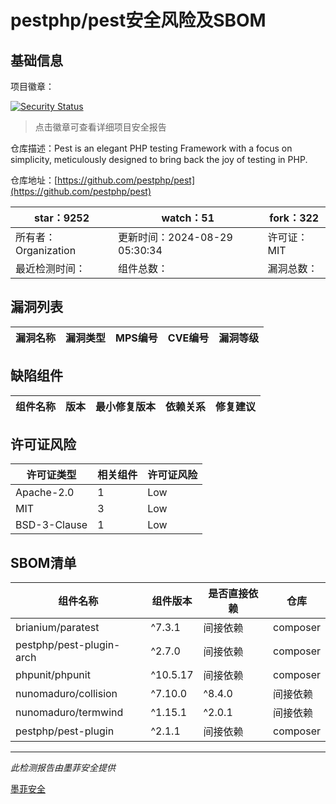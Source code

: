 # pestphp/pest安全风险及SBOM

## 基础信息

项目徽章：

[![Security Status](https://www.murphysec.com/platform3/v31/badge/1829230009142689792.svg)](https://www.murphysec.com/console/report/1712180832684867584/1829230009142689792)

> 点击徽章可查看详细项目安全报告

仓库描述：Pest is an elegant PHP testing Framework with a focus on simplicity, meticulously designed to bring back the joy of testing in PHP.

仓库地址：[https://github.com/pestphp/pest](https://github.com/pestphp/pest)

| star：9252 | watch：51 | fork：322 |
| ----------- | -------------- | ------------ |
| 所有者：Organization | 更新时间：2024-08-29 05:30:34 | 许可证：MIT |
| 最近检测时间： | 组件总数： | 漏洞总数： |




## 漏洞列表

| 漏洞名称 | 漏洞类型 | MPS编号 | CVE编号 | 漏洞等级 |
| ------- | ------ | ------- | ------ | ----- |





## 缺陷组件

| 组件名称 | 版本 | 最小修复版本 | 依赖关系 | 修复建议 |
| -------- | ---- | ------------ | -------- | -------- |





## 许可证风险

| 许可证类型 | 相关组件 | 许可证风险 |
| ---------- | -------- | ---------- |
|Apache-2.0|1|Low|
|MIT|3|Low|
|BSD-3-Clause|1|Low|




## SBOM清单

| 组件名称 | 组件版本 | 是否直接依赖 | 仓库 |
| -------- | -------- | ------------ | ---- |
|brianium/paratest|^7.3.1|间接依赖|composer|
|pestphp/pest-plugin-arch|^2.7.0|间接依赖|composer|
|phpunit/phpunit|^10.5.17|间接依赖|composer|
|nunomaduro/collision|^7.10.0|^8.4.0|间接依赖|composer|
|nunomaduro/termwind|^1.15.1|^2.0.1|间接依赖|composer|
|pestphp/pest-plugin|^2.1.1|间接依赖|composer|


------

*此检测报告由墨菲安全提供*

[墨菲安全](www.murphysec.com)